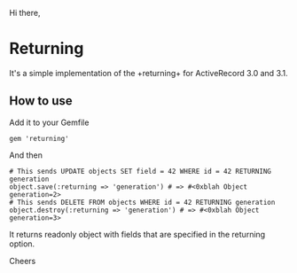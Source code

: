 Hi there,

Returning
=========

It's a simple implementation of the +returning+ for ActiveRecord 3.0 and 3.1.

How to use
----------

Add it to your Gemfile

    gem 'returning'

And then

    # This sends UPDATE objects SET field = 42 WHERE id = 42 RETURNING generation
    object.save(:returning => 'generation') # => #<0xblah Object generation=2>
    # This sends DELETE FROM objects WHERE id = 42 RETURNING generation
    object.destroy(:returning => 'generation') # => #<0xblah Object generation=3>

It returns readonly object with fields that are specified in the returning option.

Cheers
